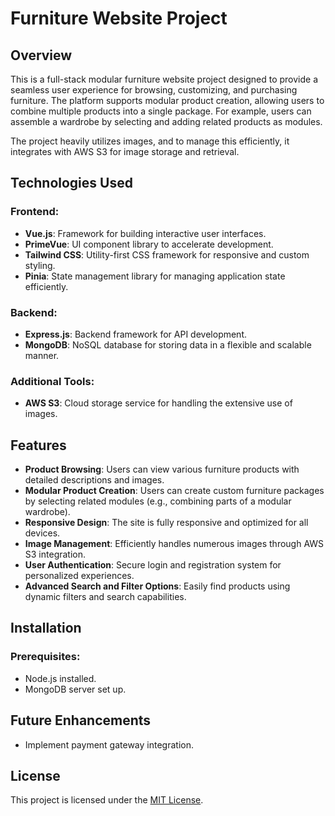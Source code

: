 # Furniture Website Project

## Overview
This is a full-stack modular furniture website project designed to provide a seamless user experience for browsing, customizing, and purchasing furniture. The platform supports modular product creation, allowing users to combine multiple products into a single package. For example, users can assemble a wardrobe by selecting and adding related products as modules.

The project heavily utilizes images, and to manage this efficiently, it integrates with AWS S3 for image storage and retrieval.

## Technologies Used

### Frontend:
- **Vue.js**: Framework for building interactive user interfaces.
- **PrimeVue**: UI component library to accelerate development.
- **Tailwind CSS**: Utility-first CSS framework for responsive and custom styling.
- **Pinia**: State management library for managing application state efficiently.

### Backend:
- **Express.js**: Backend framework for API development.
- **MongoDB**: NoSQL database for storing data in a flexible and scalable manner.

### Additional Tools:
- **AWS S3**: Cloud storage service for handling the extensive use of images.

## Features
- **Product Browsing**: Users can view various furniture products with detailed descriptions and images.
- **Modular Product Creation**: Users can create custom furniture packages by selecting related modules (e.g., combining parts of a modular wardrobe).
- **Responsive Design**: The site is fully responsive and optimized for all devices.
- **Image Management**: Efficiently handles numerous images through AWS S3 integration.
- **User Authentication**: Secure login and registration system for personalized experiences.
- **Advanced Search and Filter Options**: Easily find products using dynamic filters and search capabilities.

## Installation

### Prerequisites:
- Node.js installed.
- MongoDB server set up.


## Future Enhancements
- Implement payment gateway integration.


## License
This project is licensed under the [MIT License](LICENSE).


